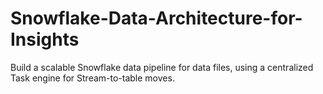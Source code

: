 # Snowflake-Data-Architecture-for-Insights
Build a scalable Snowflake data pipeline for data files, using a centralized Task engine for Stream-to-table moves.
